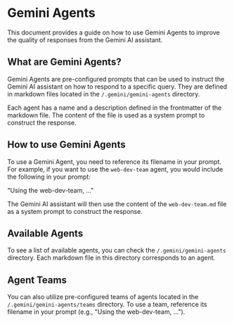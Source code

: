 # Gemini Agents

This document provides a guide on how to use Gemini Agents to improve the quality of responses from the Gemini AI assistant.

## What are Gemini Agents?

Gemini Agents are pre-configured prompts that can be used to instruct the Gemini AI assistant on how to respond to a specific query. They are defined in markdown files located in the `/.gemini/gemini-agents` directory.

Each agent has a name and a description defined in the frontmatter of the markdown file. The content of the file is used as a system prompt to construct the response.

## How to use Gemini Agents

To use a Gemini Agent, you need to reference its filename in your prompt. For example, if you want to use the `web-dev-team` agent, you would include the following in your prompt:

"Using the web-dev-team, ..."

The Gemini AI assistant will then use the content of the `web-dev-team.md` file as a system prompt to construct the response.

## Available Agents

To see a list of available agents, you can check the `/.gemini/gemini-agents` directory. Each markdown file in this directory corresponds to an agent.

## Agent Teams

You can also utilize pre-configured teams of agents located in the `/.gemini/gemini-agents/teams` directory. To use a team, reference its filename in your prompt (e.g., "Using the web-dev-team, ...").
